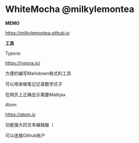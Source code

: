 # WhiteMocha @milkylemontea 

**MEMO**

https://milkylemontea.github.io 

**工具**

Typora:

<https://typora.io/>

方便的编写Markdown格式的工具

可以用来做笔记记录数学式子

在网页上正确显示需要Mathjax

Atom:

<https://atom.io>

功能强大的文本编辑器（

可以连接Github账户

